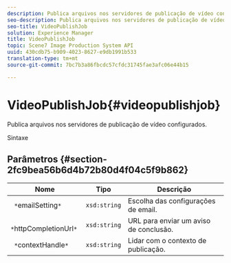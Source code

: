 ```yaml
---
description: Publica arquivos nos servidores de publicação de vídeo configurados.
seo-description: Publica arquivos nos servidores de publicação de vídeo configurados.
seo-title: VideoPublishJob
solution: Experience Manager
title: VideoPublishJob
topic: Scene7 Image Production System API
uuid: 430cdb75-b909-4023-8627-e9db1991b533
translation-type: tm+mt
source-git-commit: 7bc7b3a86fbcdc57cfdc31745fae3afc06e44b15

---
```



# VideoPublishJob{#videopublishjob}

Publica arquivos nos servidores de publicação de vídeo configurados.

Sintaxe

## Parâmetros {#section-2fc9bea56b6d4b72b80d4f04c5f9b862}

| Nome | Tipo | Descrição |
|---|---|---|
| ` *`emailSetting`*` | `xsd:string` | Escolha das configurações de email. |
| ` *`httpCompletionUrl`*` | `xsd:string` | URL para enviar um aviso de conclusão. |
| ` *`contextHandle`*` | `xsd:string` | Lidar com o contexto de publicação. |

